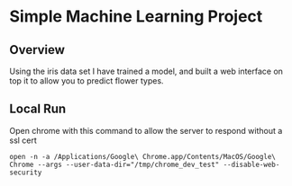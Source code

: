 # Simple Machine Learning Project 

## Overview
Using the iris data set I have trained a model, 
and built a web interface on top it to allow you to predict flower types.

## Local Run
Open chrome with this command to allow the server to respond without a ssl cert
```shell script
open -n -a /Applications/Google\ Chrome.app/Contents/MacOS/Google\ Chrome --args --user-data-dir="/tmp/chrome_dev_test" --disable-web-security
```



